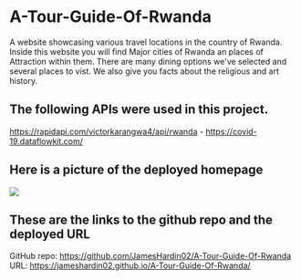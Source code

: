 # A-Tour-Guide-Of-Rwanda
A website showcasing various travel locations in the country of Rwanda. Inside this website you will find Major cities of Rwanda an places 
of Attraction within them. There are many dining options we've selected and several places to vist. We also give you facts about the religious
and art history.

## The following APIs were used in this project.
https://rapidapi.com/victorkarangwa4/api/rwanda - 
https://covid-19.dataflowkit.com/

## Here is a picture of the deployed homepage 
<img src="../assets/images/Screen Shot 2022-03-20 at 8.10.36 PM.png" >

## These are the links to the github repo and the deployed URL
GitHub repo: https://github.com/JamesHardin02/A-Tour-Guide-Of-Rwanda
URL: https://jameshardin02.github.io/A-Tour-Guide-Of-Rwanda/
